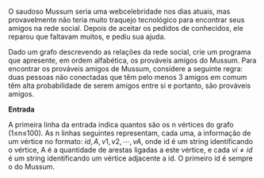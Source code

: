 O saudoso Mussum seria uma webcelebridade nos dias atuais, mas provavelmente não teria muito traquejo tecnológico para encontrar seus amigos na rede social. Depois de aceitar os pedidos de conhecidos, ele reparou que faltavam muitos, e pediu sua ajuda. 

Dado um grafo descrevendo as relações da rede social, crie um programa que apresente, em ordem alfabética, os prováveis amigos do Mussum. Para encontrar os prováveis amigos de Mussum, considere a seguinte regra: duas pessoas não conectadas que têm pelo menos 3 amigos em comum têm alta probabilidade de serem amigos entre si e portanto, são prováveis amigos. 

**Entrada**

A primeira linha da entrada indica quantos são os n vértices do grafo (1≤n≤100). As n linhas seguintes representam, cada uma, a informação de um vértice no formato: $id,A,v1,v2,⋯,vA,$ onde id é um string identificando o vértice, A é a quantidade de arestas ligadas a este vértice, e cada $vi \neq id$ é um string identificando um vértice adjacente a id. O primeiro id é sempre o do Mussum.